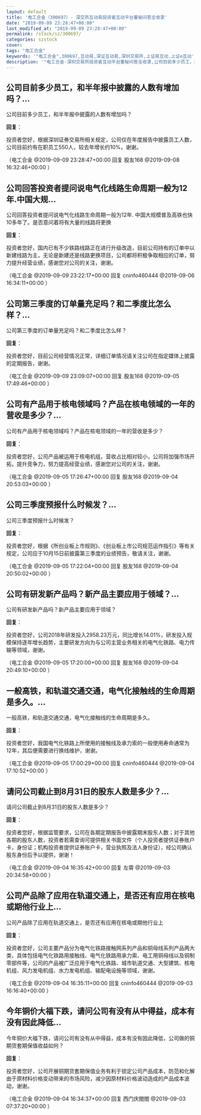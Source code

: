 ```yaml
---
layout: default
title: '电工合金（300697）- 深交所互动易投资者互动平台董秘问答全收录'
date: "2019-09-09 23:28:47+00:00"
last_modified_at: "2019-09-09 23:28:47+00:00"
permalink: /stock/sz/300697/
categories: szstock
cover: 
tags: "电工合金"
keywords: '"电工合金",300697,互动易,深证互动易,深圳交易所,上证易互动,上证e互动'
description: '"电工合金-深圳交易所投资者互动平台董秘问答全收录,公司目前多少员工，和半年报中披露的人数有增加吗？"'
---
```


## 公司目前多少员工，和半年报中披露的人数有增加吗？...

公司目前多少员工，和半年报中披露的人数有增加吗？

**回复**：

投资者您好，根据深圳证券交易所相关规定，公司仅在年度报告中披露员工人数，公司目前约有在职员工550人，较去年增长约10%，谢谢。 

（电工合金  @2019-09-09 23:28:47+00:00 回复 股友168  @2019-09-08 16:32:46+00:00 ）

## 公司回答投资者提问说电气化线路生命周期一般为12年.中国大规...

公司回答投资者提问说电气化线路生命周期一般为12年. 中国大规模普及高铁也快10多年了。是否意问着将有大量的线路将更换

**回复**：

投资者您好，国内已有不少铁路线路正在进行升级改造，目前公司持有的订单中以新建线路为主，无论是新建还是线路更换项目，公司都将积极争取相应的订单，努力提升经营业绩，感谢您对公司的关注，谢谢。 

（电工合金  @2019-09-09 23:22:17+00:00 回复 cninfo460444  @2019-09-06 16:34:11+00:00 ）

## 公司第三季度的订单量充足吗？和二季度比怎么样？...

公司第三季度的订单量充足吗？和二季度比怎么样？

**回复**：

投资者您好，目前公司经营情况正常，详细订单情况请关注公司在指定媒体上披露的定期报告，谢谢。 

（电工合金  @2019-09-09 23:09:07+00:00 回复 股友168  @2019-09-05 17:49:46+00:00 ）

## 公司有产品用于核电领域吗？产品在核电领域的一年的营收是多少？...

公司有产品用于核电领域吗？产品在核电领域的一年的营收是多少？

**回复**：

投资者您好，公司产品被运用于核电机组，营收占比相对较小，公司将加强市场开拓，提升竞争力，努力提高经营业绩，感谢您对公司的关注，谢谢。 

（电工合金  @2019-09-05 17:26:47+00:00 回复 股友168  @2019-09-04 20:53:03+00:00 ）

## 公司三季度预报什么时候发？...

公司三季度预报什么时候发？

**回复**：

投资者您好，根据《所创业板上市规则》、《创业板上市公司规范运作指引》等有关规定，公司应于10月15日前披露第三季度的业绩预告，敬请关注，谢谢。 

（电工合金  @2019-09-05 17:22:04+00:00 回复 股友168  @2019-09-04 20:50:02+00:00 ）

## 公司有研发新产品吗？新产品主要应用于领域？...

公司有研发新产品吗？新产品主要应用于领域？

**回复**：

投资者您好，公司2018年研发投入2958.23万元，同比增长14.01%，研发投入规模保持逐年增长趋势，主要研发方向为与公司主营业务相关的电气化铁路、电力传输等领域，谢谢。 

（电工合金  @2019-09-05 17:20:00+00:00 回复 股友168  @2019-09-04 20:49:10+00:00 ）

## 一般高铁，和轨道交通交通，电气化接触线的生命周期是多久。...

一般高铁，和轨道交通交通，电气化接触线的生命周期是多久。

**回复**：

投资者您好，我国电气化铁路上所使用的接触线及承力索的一般使用寿命通常为12年，其后便需要进行换线维护，谢谢。 

（电工合金  @2019-09-05 17:00:29+00:00 回复 cninfo460444  @2019-09-04 17:10:52+00:00 ）

## 请问公司截止到8月31日的股东人数是多少？...

请问公司截止到8月31日的股东人数是多少？

**回复**：

投资者您好，根据监管要求，公司在各期定期报告中披露期末股东人数；对于其他各期的股东人数，投资者若需查询可提供相关书面文件（个人投资者提供证券账户卡，身份证；机构投资者提供证券账户卡，营业执照及法人身份证），经公司确认股东身份后予以提供，谢谢！ 

（电工合金  @2019-09-04 16:35:42+00:00 回复 左霄  @2019-09-03 20:34:58+00:00 ）

## 公司产品除了应用在轨道交通上，是否还有应用在核电或期他行业上...

公司产品除了应用在轨道交通上，是否还有应用在核电或期他行业上

**回复**：

投资者您好，公司主要产品分为电气化铁路接触网系列产品和铜母线系列产品两大类，具体包括电气化铁路用接触线、电气化铁路用承力索、电工用铜母线以及铜制零部件等，公司的产品被广泛应用于电气化铁路、城市轨道交通、大型建筑、核电机组、风力发电机组、水力发电机组、输配电设施等领域，谢谢。 

（电工合金  @2019-09-04 16:35:11+00:00 回复 cninfo460444  @2019-09-03 16:16:40+00:00 ）

## 今年铜价大福下跌，请问公司有没有从中得益，成本有没有因此降低...

今年铜价大福下跌，请问公司有没有从中得益，成本有没有因此降低，公司做的铜期货套期保值收益如何？

**回复**：

投资者您好，公司开展铜期货套期保值业务有利于锁定公司产品成本，防范和化解由于原材料价格变动带来的市场风险，减少因原材料价格波动造成的产品成本波动，谢谢。 

（电工合金  @2019-09-04 16:34:37+00:00 回复 西门庆閤閤  @2019-09-03 07:37:20+00:00 ）

